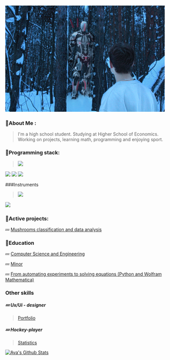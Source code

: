 ![Banner](https://github.com/Sosylka19/Sosylka19/blob/main/497DC3AC-3682-4A29-8E03-01A146BD1D22.jpg)

### 🚾About Me :

>I'm a high school student.
Studying at Higher School of Economics. Working on projects, learning math, programming and enjoying sport.

### 🚾Programming stack:

><img src="(https://www.google.com/url?sa=i&url=https%3A%2F%2Fru.wikipedia.org%2Fwiki%2FC%252B%252B&psig=AOvVaw31MXquS-SeOcJbFxWe2LDe&ust=1748806253657000&source=images&cd=vfe&opi=89978449&ved=0CBQQjRxqFwoTCMjG8I25zo0DFQAAAAAdAAAAABAE)" width="30"/>
<img src="https://www.google.com/url?sa=i&url=https%3A%2F%2Fru.wikipedia.org%2Fwiki%2F%25D0%25A4%25D0%25B0%25D0%25B9%25D0%25BB%3AC_Logo.png&psig=AOvVaw1xX-gp4Tt4E6VCiuUSel0e&ust=1748806286917000&source=images&cd=vfe&opi=89978449&ved=0CBQQjRxqFwoTCOCem5-5zo0DFQAAAAAdAAAAABAE" width="40"/>
<img src="https://www.google.com/url?sa=i&url=https%3A%2F%2Ficon-icons.com%2Ficon%2Fpython-logo%2F168886&psig=AOvVaw2aHhA072HgmDRKoI2t1q2_&ust=1748806310848000&source=images&cd=vfe&opi=89978449&ved=0CBQQjRxqFwoTCOi4qKq5zo0DFQAAAAAdAAAAABAp" width="30"/>
<img src="https://www.google.com/url?sa=i&url=https%3A%2F%2Fvariwiki.com%2Findex.php%3Ftitle%3DFile%3AQt_logo.png&psig=AOvVaw3g8ymMo2LeSDFuoFCL-Pg3&ust=1748806333164000&source=images&cd=vfe&opi=89978449&ved=0CBQQjRxqFwoTCPDAwbO5zo0DFQAAAAAdAAAAABAE" width="30"/>

###Instruments
><img src="/Users/aleksandrandreev/Downloads/Git_icon.svg.png" width="30"/>
<img src="/Users/aleksandrandreev/Downloads/97_Docker_logo_logos-512.webp" width="30"/>

### 🚾Active projects:

💤 [Mushrooms classification and data analysis](https://github.com/Spaceboy450/data_analysis_hse)


### 🚾Education

💤 [Computer Science and Engineering](https://www.hse.ru/ba/isct/)

💤 [Minor](https://electives.hse.ru/applied_stat/)

💤  [From automating experiments to solving equations (Python and Wolfram Mathematica)](https://www.hse.ru/edu/courses/925097327)

### Other skills

##### 💤 Ux/Ui - designer
>[Portfolio](https://dprofile.ru/sosylka)

##### 💤 Hockey-player
>[Statistics](https://r-hockey.ru/people/player/583-001-0103927-5)


[![Ava's Github Stats](https://github-readme-stats.vercel.app/api?username=Sosylka19)](https://github.com/anuraghazra/github-readme-stats)


